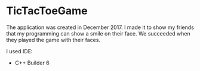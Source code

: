 # TicTacToeGame

The application was created in December 2017. I made it to show my friends that my programming can show a smile on their face. We succeeded when they played the game with their faces.

I used IDE:
- C++ Builder 6
